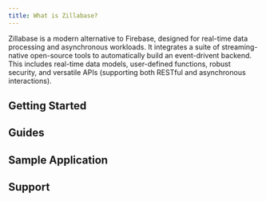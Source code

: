 ```yaml
---
title: What is Zillabase?
---
```


Zillabase is a modern alternative to Firebase, designed for real-time data processing and asynchronous workloads. It integrates a suite of streaming-native open-source tools to automatically build an event-drivent backend. This includes real-time data models, user-defined functions, robust security, and versatile APIs (supporting both RESTful and asynchronous interactions).

## Getting Started

<div class="cards">
  <VPCard
    title="Overview"
    logo="/assets/icons/overview.svg"
    link="/getting-started/overview"
  />

  <VPCard
    title="Quickstart"
    logo="/assets/icons/quickstart.svg"
    link="/getting-started/quickstart"
  />
</div>

## Guides

<div class="cards">
  <VPCard
    title="Generated AsyncAPI Specs"
    logo="/assets/icons/asyncapi.svg"
    link="/guides/generated-asyncapi-specs"
  />

  <VPCard
    title="Managing Configurations"
    logo="/assets/icons/configuration.svg"
    link="/guides/manage-migrations"
  />

  <VPCard
    title="Managing Migrations"
    logo="/assets/icons/migration.svg"
    link="/guides/manage-migrations"
  />

  <VPCard
    title="Managing Authentication"
    logo="/assets/icons/authentication.svg"
    link="/guides/manage-authentication"
  />

  <VPCard
    title="Managing User-Defined Functions"
    logo="/assets/icons/custom function.svg"
    link="/guides/user-defined-function"
  />
</div>

## Sample Application

<div class="cards">
  <VPCard
    title="StreamPay"
    logo="/assets/icons/streampay.svg"
    link="/sample-app/streampay"
  />

  <VPCard
    title="PetStore"
    logo="/assets/icons/petstore.svg"
    link="/sample-app/petstore"
  />
</div>

## Support

<div class="cards">
  <VPCard
    title="Troubleshooting"
    logo="/assets/icons/troubleshoot.svg"
    link="/support/troubleshooting"
  />

  <VPCard
    title="FAQs"
    logo="/assets/icons/faqs.svg"
    link="/support/faqs"
  />

  <VPCard
    title="Community Support"
    logo="/assets/icons/support.svg"
    link="/support/community-support"
  />
</div>